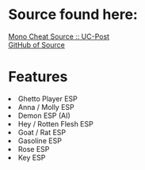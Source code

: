 # Source found here:
<a href="https://www.unknowncheats.me/forum/other-games/TEST420137-phasmophobia-mono-cheat.html">Mono Cheat Source :: UC-Post</a> <br>
<a href="https://github.com/bensm1/PhasmoPAYTOCHEATphobia">GitHub of Source</a> <br>

# Features
<li>Ghetto Player ESP
<li>Anna / Molly ESP
<li>Demon ESP (AI)
<li>Hey / Rotten Flesh ESP
<li>Goat / Rat ESP
<li>Gasoline ESP
<li>Rose ESP
<li>Key ESP
